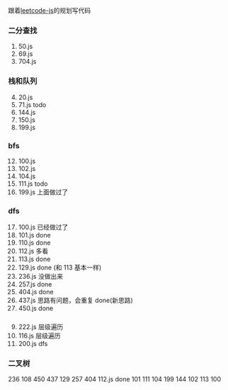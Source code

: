 跟着[leetcode-js](https://github.com/sl1673495/leetcode-javascript)的规划写代码

### 二分查找

1. 50.js
2. 69.js
3. 704.js

### 栈和队列

4. 20.js
5. 71.js todo
6. 144.js
7. 150.js
8. 199.js

### bfs

12. 100.js
13. 102.js
14. 104.js
15. 111.js todo
16. 199.js 上面做过了

### dfs

17. 100.js 已经做过了
18. 101.js done
19. 110.js done
20. 112.js 多看
21. 113.js done
22. 129.js done (和 113 基本一样)
23. 236.js 没做出来
24. 257.js done
25. 404.js done
26. 437.js 思路有问题，会重复 done(新思路)
27. 450.js done

###

9. 222.js 层级遍历
10. 116.js 层级遍历
11. 200.js dfs

### 二叉树

236
108
450
437
129
257
404
112.js done
101
111
104
199
144
102
113
100
